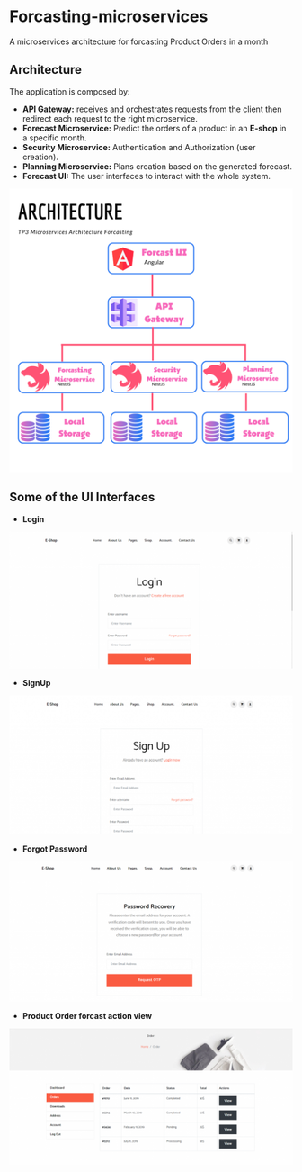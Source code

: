 # Forcasting-microservices

A microservices architecture for forcasting Product Orders in a month

## Architecture
The application is composed by:

- **API Gateway:** receives and orchestrates requests from the client then redirect each request to the right microservice.
- **Forecast Microservice:** Predict the orders of a product in an **E-shop** in a specific month.
- **Security Microservice:** Authentication and Authorization (user creation).
- **Planning Microservice:** Plans creation based on the generated forecast.
- **Forecast UI:** The user interfaces to interact with the whole system.

<img src= "https://github.com/oumaima-kboubi/forcasting-microservices/blob/main/images/architecture%20microservice.png" />

## Some of the UI Interfaces

- **Login**

<img src= "https://github.com/oumaima-kboubi/forcasting-microservices/blob/main/images/login.png" />

- **SignUp**

<img src= "https://github.com/oumaima-kboubi/forcasting-microservices/blob/main/images/signup.png" />

- **Forgot Password**

<img src= "https://github.com/oumaima-kboubi/forcasting-microservices/blob/main/images/passwordRecovery.png" />

- **Product Order forcast action view**

<img src= "https://github.com/oumaima-kboubi/forcasting-microservices/blob/main/images/interface.png" />
